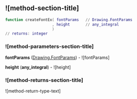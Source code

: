 ## ![method-section-title]


```lua
function createFontEx( fontParams   // Drawing.FontParams
                     , height       // any_integral
                     )
// returns: integer
```


### ![method-parameters-section-title]

**fontParams** ([Drawing.FontParams](../../Drawing/FontParams.md)) - ![fontParams]

**height** (**any_integral**) - ![height]

### ![method-returns-section-title]

![method-return-type-text]

